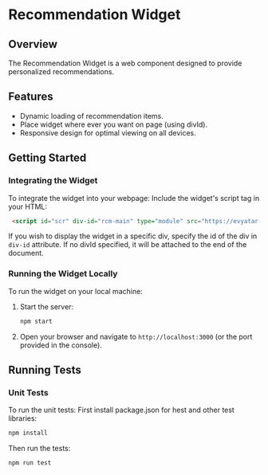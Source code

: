 # Recommendation Widget

## Overview
The Recommendation Widget is a web component designed to provide personalized recommendations.

## Features
- Dynamic loading of recommendation items.
- Place widget where ever you want on page (using divId).
- Responsive design for optimal viewing on all devices.

## Getting Started

### Integrating the Widget
To integrate the widget into your webpage:
Include the widget's script tag in your HTML:
   ```html
    <script id="scr" div-id="rcm-main" type="module" src="https://evyatar-menczer.github.io/recommendations-widget/src/scripts/main.js"></script>
   ```
   If you wish to display the widget in a specific div, specify the id of the div in ```div-id``` attribute.
   If no divId specified, it will be attached to the end of the document.

   
### Running the Widget Locally

To run the widget on your local machine:
1. Start the server:
   ```sh
   npm start
   ```
2. Open your browser and navigate to `http://localhost:3000` (or the port provided in the console).
   

   

## Running Tests

### Unit Tests

To run the unit tests:
First install package.json for hest and other test libraries:
```sh
npm install
```
Then run the tests:
```sh
npm run test
```
